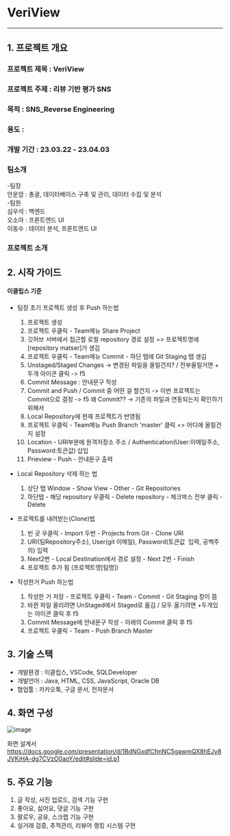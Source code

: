 # VeriView
---

## 1. 프로젝트 개요 <br/>
### 프로젝트 제목 : VeriView <br/>
### 프로젝트 주제 : 리뷰 기반 평가 SNS <br/>
### 목적 : SNS_Reverse Engineering <br/>
### 용도 : <br/>
### 개발 기간 : 23.03.22 - 23.04.03 <br/>
### 팀소개
  -팀장<br/>
    안운암 : 총괄, 데이터베이스 구축 및 관리, 데이터 수집 및 분석<br/>
  -팀원<br/>
    심우석 : 백엔드<br/>
    오소아 : 프론트엔드 UI<br/>
    이동수 : 데이터 분석, 프론트엔드 UI<br/>
### 프로젝트 소개

## 2. 시작 가이드

#### 이클립스 기준
- 팀장 초기 프로젝트 생성 후 Push 하는법
  1. 프로젝트 생성
  2. 프로젝트 우클릭 - Team메뉴 Share Project
  3. 깃허브 서버에서 접근할 로컬 repository 경로 설정 => 프로젝트명에 [repository matser]가 생김
  4. 프로젝트 우클릭 - Team메뉴 Commit - 하단 탭에 Git Staging 탭 생김
  5. Unstaged/Staged Changes -> 변경된 파일을 올릴건지? / 전부올릴거면 + 두개 아이콘 클릭 -> f5
  6. Commit Message : 안내문구 작성
  7. Commit and Push / Commit 중 어떤 걸 할건지 -> 이번 프로젝트는 Commit으로 결정 -> f5
    왜 Commit?? -> 기존의 파일과 연동되는지 확인하기 위해서
  8. Local Repository에 현재 프로젝트가 반영됨
  9. 프로젝트 우클릭 - Team메뉴 Push Branch 'master' 클릭 => 어디에 올릴건지 설정
  10. Location - URI부분에 원격저장소 주소 / Authentication(User:이메일주소, Password:토큰값) 삽입
  11. Prieview - Push - 안내문구 출력

- Local Repository 삭제 하는 법
  1. 상단 탭 Window - Show View - Other - Git Repositories
  2. 하단탭 - 해당 repository 우클릭 - Delete repository - 체크박스 전부 클릭 - Delete


- 프로젝트를 내려받는(Clone)법
  1. 빈 곳 우클릭 - Import 두번 - Projects from Git - Clone URI
  2. URI(팀Repository주소), User(git 이메일), Password(토큰값  입력, 공백주의) 입력
  3. Next2번 - Local Destination에서 경로 설정 - Next 2번 - Finish
  4. 프로젝트 추가 됨 (프로젝트명[팀명])

- 작성한거 Push 하는법
  1. 작성한 거 저장 - 프로젝트 우클릭 - Team - Commit - Git Staging 창이 뜸
  2. 바뀐 파일 올리려면 UnStaged에서 Staged로 옮김 / 모두 옮기려면 +두개있는 아이콘 클릭 후 f5
  3. Commit Message에 안내문구 작성 - 아래의 Commit 클릭 후 f5
  4. 프로젝트 우클릭 - Team - Push Branch Master

## 3. 기술 스택
- 개발환경 : 이클립스, VSCode, SQLDeveloper<br/>
- 개발언어 : Java, HTML, CSS, JavaScript, Oracle DB<br/>
- 협업툴 : 카카오톡, 구글 문서, 전자문서<br/>

## 4. 화면 구성
![image](https://user-images.githubusercontent.com/93226595/230020951-ed1a22fb-df95-429e-ada9-171a4db01bc1.png)

화면 설계서<br/>
https://docs.google.com/presentation/d/1BdNGxdfCfmNC5gawmQX8hEJy8JVKiHA-dg7CVzO0aoY/edit#slide=id.p1

## 5. 주요 기능
  1. 글 작성, 사진 업로드, 검색 기능 구현
  2. 좋아요, 싫어요, 댓글 기능 구현
  3. 팔로우, 공유, 스크랩 기능 구현
  4. 실거래 검증, 추적관리, 리뷰어 랭킹 시스템 구현
